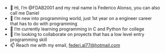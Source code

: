- 👋 Hi, I’m @FDAB2001 and my real name is Federico Alonso, you can also call me Daniel
- 👀 I’m new into programming world, just 1st year on a engineer career that has to do with programming
- 🌱 I’m currently learning programming in C and Python for college 
- 💞️ I’m looking to collaborate on proyects that has a low level entry programming skill 
- 📫 Reach me with my email, federi.al77@hotmail.com 

<!---
FDAB2001/FDAB2001 is a ✨ special ✨ repository because its `README.md` (this file) appears on your GitHub profile.
You can click the Preview link to take a look at your changes.
--->
